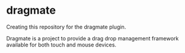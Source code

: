 dragmate
========
Creating this repository for the dragmate plugin.

Dragmate is a project to provide a drag drop management framework available for both touch and mouse devices.
